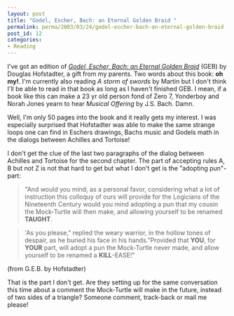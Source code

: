 ```yaml
---
layout: post
title: "Godel, Escher, Bach: an Eternal Golden Braid "
permalink: perma/2003/03/24/godel-escher-bach-an-eternal-golden-braid
post_id: 12
categories: 
- Reading
---
```


I've got an edition of <a
href="http://www.amazon.com/gp/product/0465026567/104-8640111-8926352?v=glance&n=283155">_Godel,
Escher, Bach: an Eternal Golden Braid_</a> (GEB) by Douglas Hofstadter, a gift
from my parents. Two words about this book: **oh my!**. I'm currently also reading
_A storm of swords_ by Martin but I don't think I'll be able to read in that
book as long as I haven't finished <span class="caps">GEB</span>. I mean, if a
book like this can make a 23 yr old person fond of Zero 7, Yonderboy and Norah
Jones yearn to hear _Musical Offering_ by J.S. Bach. Damn.

Well, I'm only 50 pages into the book and it really gets my interest. I was
especially surprised that Hofstadter was able to make the same strange loops one
can find in Eschers drawings, Bachs music and Godels math in the dialogs between
Achilles and Tortoise!

I don't get the clue of the last two paragraphs of the dialog between Achilles
and Tortoise for the second chapter. The part of accepting rules A, B but not Z
is not that hard to get but what I don't get is the "adopting pun"-part: 

> "And would you mind, as a personal favor, considering what
> a lot of instruction this colloquy of ours will provide for the Logicians of the
> Nineteenth Century would you mind adopting a pun that my cousin the Mock-Turtle
> will then make, and allowing yourself to be renamed 
> **TAUGHT**.

> 'As you please," replied the weary warrior, in the hollow tones of despair, as
> he buried his face in his hands."Provided that **YOU**, for **YOUR** part, will
> adopt a pun the Mock-Turtle never made, and allow yourself to be renamed a
> **KILL**-EASE!" 

(from G.E.B. by Hofstadter)

That is the part I don't get. Are they setting up for the same conversation this
time about a comment the Mock-Turtle will make in the future, instead of two
sides of a triangle? Someone comment, track-back or mail me please!
